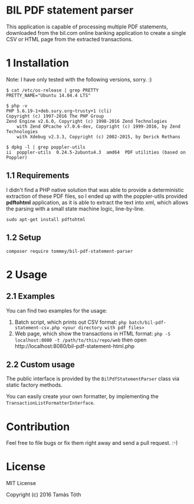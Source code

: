 # BIL PDF statement parser

This application is capable of processing multiple PDF statements, downloaded
from the bil.com online banking application to create a single CSV or HTML page
from the extracted transactions.

# 1 Installation

Note: I have only tested with the following versions, sorry. :)

```
$ cat /etc/os-release | grep PRETTY
PRETTY_NAME="Ubuntu 14.04.4 LTS"

$ php -v
PHP 5.6.19-1+deb.sury.org~trusty+1 (cli)
Copyright (c) 1997-2016 The PHP Group
Zend Engine v2.6.0, Copyright (c) 1998-2016 Zend Technologies
    with Zend OPcache v7.0.6-dev, Copyright (c) 1999-2016, by Zend Technologies
    with Xdebug v2.3.3, Copyright (c) 2002-2015, by Derick Rethans

$ dpkg -l | grep poppler-utils
ii  poppler-utils  0.24.5-2ubuntu4.3  amd64  PDF utilities (based on Poppler)
```

## 1.1 Requirements

I didn't find a PHP native solution that was able to provide a deterministic extraction
of these PDF files, so I ended up with the poppler-utils provided **pdftohtml** application,
as it is able to extract the text into xml, which allows the parsing with a small state machine
logic, line-by-line.

```sudo apt-get install pdftohtml```

## 1.2 Setup

```composer require tommey/bil-pdf-statement-parser```

# 2 Usage

## 2.1 Examples

You can find two examples for the usage:

1. Batch script, which prints out CSV format:
   ```php batch/bil-pdf-statement-csv.php <your directory with pdf files>```
2. Web page, which show the transactions in HTML format:
   ```php -S localhost:8080 -t /path/to/this/repo/web```
   then open http://localhost:8080/bil-pdf-statement-html.php

## 2.2 Custom usage

The public interface is provided by the ```BilPdfStatementParser``` class via static factory methods.

You can easily create your own formatter, by implementing the ```TransactionListFormatterInterface```.

# Contribution

Feel free to file bugs or fix them right away and send a pull request. :-)

# License

MIT License

Copyright (c) 2016 Tamás Tóth
